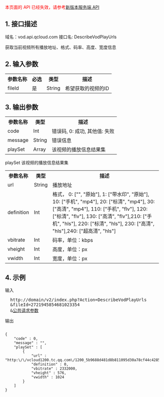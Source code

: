 <font color=RED>本页面的 API 已经失效，请参考</font>[新版本服务端 API](/document/product/266/7788)

## 1. 接口描述
 
域名：vod.api.qcloud.com
接口名: DescribeVodPlayUrls

获取当前视频所有播放地址、格式、码率、高度、宽度信息

 

## 2. 输入参数
 
<table class="t"><tbody><tr>
<th><b>参数名称</b></th>
<th><b>必选</b></th>
<th><b>类型</b></th>
<th><b>描述</b></th>
<tr>
<td> fileId
<td> 是
<td> String
<td> 希望获取的视频的ID
</tbody></table>

 

## 3. 输出参数
 
<table class="t"><tbody><tr>
<th><b>参数名称</b></th>
<th><b>类型</b></th>
<th><b>描述</b></th>
<tr>
<td> code
<td> Int
<td> 错误码, 0: 成功, 其他值: 失败
<tr>
<td> message
<td> String
<td> 错误信息
<tr>
<td> playSet
<td> Array
<td> 该视频的播放信息结果集
</tbody></table>
</b></th>playSet 该视频的播放信息结果集</b></th>
<table class="t"><tbody><tr>
<th><b>参数名称</b></th>
<th><b>类型</b></th>
<th><b>描述</b></th>
<tr>
<td> url
<td> String
<td> 播放地址
<tr>
<td> definition
<td> Int
<td> 格式， 0: ["", "原始"], 1: ["带水印", "原始"], 10: ["手机", "mp4"], 20: ["标清", "mp4"], 30: ["高清", "mp4"], 110: ["手机", "flv"], 120: ["标清", "flv"], 130: ["高清", "flv"],210: ["手机", "hls"], 220: ["标清", "hls"], 230: ["高清", "hls"],240: ["超高清", "hls"]
<tr>
<td> vbitrate
<td> Int
<td> 码率，单位：kbps
<tr>
<td> vheight
<td> Int
<td> 高度，单位：px
<tr>
<td> vwidth
<td> Int
<td> 宽度，单位：px
</tbody></table>
 

## 4. 示例
 
输入
<pre>
  http://domain/v2/index.php?Action=DescribeVodPlayUrls
  &fileId=2721945854681023354
  &<a href="/doc/api/229/6976">公共请求参数</a>
</pre>

输出
```

{
    "code" : 0,
    "message" : "",
    "playSet" : [
        {
            "url" : "http:\/\/vcloud1200.tc.qq.com\/1200_5b9688d481d8b811095d30a78cf44c4285026a4c.f0.mp4",
            "definition" : 0,
            "vbitrate" : 2332000,
            "vheight" : 576,
            "vwidth" : 1024
        }
    ]
}

```


